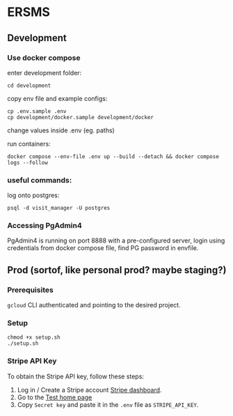 # ERSMS

## Development
### Use docker compose
enter development folder:
```
cd development
```

copy env file and example configs:
```
cp .env.sample .env
cp development/docker.sample development/docker
```

change values inside .env (eg. paths)

run containers:
```
docker compose --env-file .env up --build --detach && docker compose logs --follow
```

### useful  commands:
log onto postgres:
```
psql -d visit_manager -U postgres
```

### Accessing PgAdmin4

PgAdmin4 is running on port 8888 with a pre-configured server, login using credentials from docker compose file, find PG password in envfile.

## Prod (sortof, like personal prod? maybe staging?)
### Prerequisites

`gcloud` CLI authenticated and pointing to the desired project.

### Setup

```shell
chmod +x setup.sh
./setup.sh
```

### Stripe API Key

To obtain the Stripe API key, follow these steps:
1. Log in / Create a Stripe account [Stripe dashboard](https://dashboard.stripe.com/).
2. Go to the [Test home page](https://dashboard.stripe.com/test/dashboard)
3. Copy `Secret key` and paste it in the `.env` file as `STRIPE_API_KEY`.

